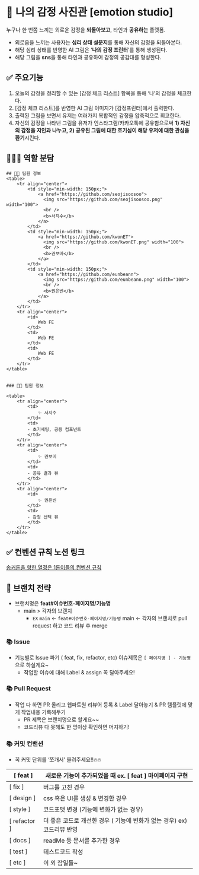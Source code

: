 # 📸 나의 감정 사진관 [emotion studio]

누구나 한 번쯤 느끼는 외로운 감정을 **되돌아보고**, 타인과 **공유하는** 플랫폼. 

- 외로움을 느끼는 사용자는 **심리 상태 설문지**를 통해 자신의 감정을 되돌아본다.
- 해당 심리 상태를 반영한 AI 그림은 ‘**나의 감정 프린터**’를 통해 생성된다.
- 해당 그림을 **sns**을 통해 타인과 공유하여 감정의 공감대를 형성한다.

## ✅ 주요기능

1. 오늘의 감정을 정리할 수 있는 [감정 체크 리스트] 항목을 통해 ‘나’의 감정을 체크한다.
2. [감정 체크 리스트]를 반영한 AI 그림 이미지가 [감정프린터]에서 출력한다.
3. 출력된 그림을 보면서 유저는 여러가지 복합적인 감정을 압축적으로 회고한다.
4. 자신의 감정을 나타낸 그림을 유저가 인스타그램/카카오톡에 공유함으로써 **1) 자신의 감정을 지인과 나누고, 2) 공유된 그림에 대한 호기심이 해당 유저에 대한 관심을 환기**시킨다.

## 👩‍👧‍👧  역할 분담

```
## 👨‍💻 팀원 정보
<table>
    <tr align="center">
        <td style="min-width: 150px;">
            <a href="https://github.com/seojisoosoo">
              <img src="https://github.com/seojisoosoo.png" width="100">
              <br />
              <b>서지수</b>
            </a> 
        </td>
        <td style="min-width: 150px;">
            <a href="https://github.com/kwonET">
              <img src="https://github.com/kwonET.png" width="100">
              <br />
              <b>권보미</b>
            </a>
        </td>
        <td style="min-width: 150px;">
            <a href="https://github.com/eunbeann">
              <img src="https://github.com/eunbeann.png" width="100">
              <br />
              <b>권은빈</b>
            </a> 
        </td>
    </tr>
    <tr align="center">
        <td>
            Web FE
        </td>
        <td>
            Web FE
        </td>
        <td>
            Web FE
        </td>
    </tr>
</table>


### 👨‍💻 팀원 정보

<table>
    <tr align="center">
        <td>
            ✨ 서지수
        </td>
        <td>
        - 초기세팅, 공용 컴포넌트
        </td>
    </tr>
    <tr align="center">
        <td>
            ✨ 권보미
        </td>
        <td>
        - 공유 결과 뷰
        </td>
    </tr>
    <tr align="center">
        <td>
            ✨ 권은빈
        </td>
        <td>
        - 감정 선택 뷰
        </td>
    </tr>
</table>
```

## ✅ 컨벤션 규칙 노션 링크

[솝커톤을 향한 열정은 1톤이들의 컨벤션 규칙](https://www.notion.so/1-bef8d013c4204ee898d580b755957354) 

## 🎋 브랜치 전략

- 브랜치명은 **feat#이슈번호-페이지명/기능명**
    - main > 각자의 브랜치
        - `EX`
        `main` ← `feat#이슈번호-페이지명/기능명`
        main ← 각자의 브랜치로 pull request 하고 코드 리뷰 후 merge

### 📚 **Issue**

- 기능별로 Issue 파기 ( feat, fix, refactor, etc)
이슈제목은 `[ 페이지명 ] - 기능명` 으로 하실게요~
    - 작업할 이슈에 대해 Label & assign 꼭 달아주세요!
    

### 📚 **Pull Request**

- 작업 다 하면 PR 올리고 웹파트원 리뷰어 등록 & Label 달아놓기 & PR 템플릿에 맞게 작업내용 기록해두기
    - PR 제목은 브랜치명으로 할게요~~
    - 코드리뷰 다 못해도 한 명이상 확인하면 머지하기!

### 📚 커밋 컨밴션

- 꼭 커밋 단위를 ‘쪼개서' 올려주세요!!🔥🔥

| [ feat ]  | 새로운 기능이 추가되었을 때 ex. [ feat ] 마이페이지 구현 |
| --- | --- |
| [ fix ]  | 버그를 고친 경우 |
| [ design ]  | css 혹은 UI를 생성 & 변경한 경우 |
| [ style ]  | 코드포맷 변경 (기능에 변화가 없는 경우) |
| [ refactor ]  | 더 좋은 코드로 개선한 경우 ( 기능에 변화가 없는 경우) ex) 코드리뷰 반영 |
| [ docs ]  | readMe 등 문서를 추가한 경우 |
| [ test ]  | 테스트코드 작성 |
| [ etc ]  | 이 외 잡일들~ |
